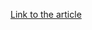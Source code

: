 [Link to the article](https://www.proofpoint.com/us/threat-insight/post/APT-targets-russia-belarus-zerot-plugx)
